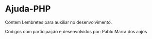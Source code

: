 Ajuda-PHP
=========

Contem Lembretes para auxiliar no desenvolvimento.

Codigos com participação e desenvolvidos por: Pablo Marra dos anjos
